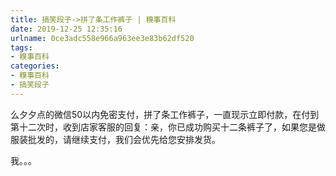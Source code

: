```yaml
---
title: 搞笑段子->拼了条工作裤子 | 糗事百科
date: 2019-12-25 12:35:16
urlname: 0ce3adc558e966a963ee3e83b62df520
tags: 
- 糗事百科
categories:
- 糗事百科
- 搞笑段子
---
```

么夕夕点的微信50以内免密支付，拼了条工作裤子，一直现示立即付款，在付到第十二次时，收到店家客服的回复：亲，你已成功购买十二条裤子了，如果您是做服装批发的，请继续支付，我们会优先给您安排发货。

我。。。


